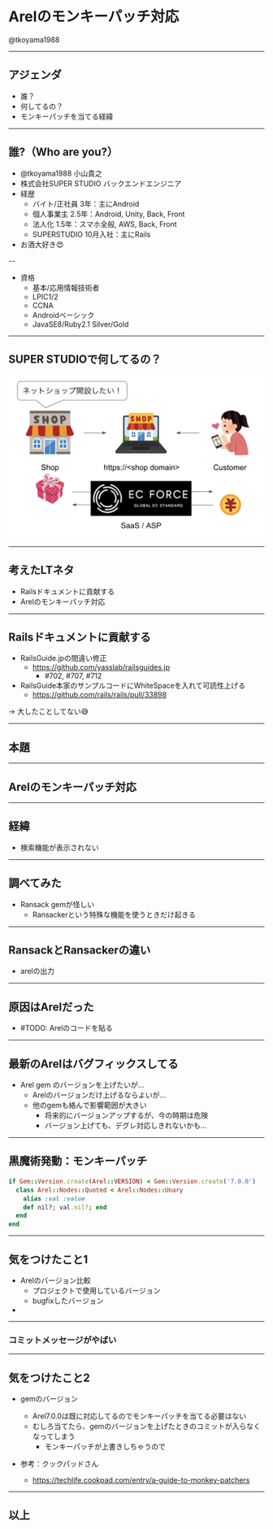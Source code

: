 # Arelのモンキーパッチ対応

@tkoyama1988

---

## アジェンダ

- 誰？
- 何してるの？
- モンキーパッチを当てる経緯

---

## 誰?（Who are you?）

- @tkoyama1988 小山貴之
- 株式会社SUPER STUDIO バックエンドエンジニア
- 経歴
  - バイト/正社員 3年：主にAndroid
  - 個人事業主 2.5年：Android, Unity, Back, Front
  - 法人化 1.5年：スマホ全般, AWS, Back, Front
  - SUPERSTUDIO 10月入社：主にRails
- お酒大好き😍

--

- 資格
  - 基本/応用情報技術者
  - LPIC1/2
  - CCNA
  - Androidベーシック
  - JavaSE8/Ruby2.1 Silver/Gold

---

## SUPER STUDIOで何してるの？

![image](img/product.png)

---

## 考えたLTネタ
- Railsドキュメントに貢献する
- Arelのモンキーパッチ対応

---

## Railsドキュメントに貢献する
- RailsGuide.jpの間違い修正
  - https://github.com/yasslab/railsguides.jp
    - #702, #707, #712
- RailsGuide本家のサンプルコードにWhiteSpaceを入れて可読性上げる
  - https://github.com/rails/rails/pull/33898

-> 大したことしてない😅

---

## 本題

---

## Arelのモンキーパッチ対応

---

## 経緯

- 検索機能が表示されない

---

## 調べてみた

- Ransack gemが怪しい
  - Ransackerという特殊な機能を使うときだけ起きる

---

## RansackとRansackerの違い
- arelの出力

---

## 原因はArelだった

- #TODO: Arelのコードを貼る

---

## 最新のArelはバグフィックスしてる

- Arel gem のバージョンを上げたいが...
  - Arelのバージョンだけ上げるならよいが...
  - 他のgemも絡んで影響範囲が大きい
    - 将来的にバージョンアップするが、今の時期は危険
    - バージョン上げても、デグレ対応しきれないかも...

---

## 黒魔術発動：モンキーパッチ

```ruby
if Gem::Version.create(Arel::VERSION) < Gem::Version.create('7.0.0')
  class Arel::Nodes::Quoted < Arel::Nodes::Unary
    alias :val :value
    def nil?; val.nil?; end
  end
end
```

---

## 気をつけたこと1

- Arelのバージョン比較
  - プロジェクトで使用しているバージョン
  - bugfixしたバージョン
-

---

### コミットメッセージがやばい



---

## 気をつけたこと2

- gemのバージョン
  - Arel7.0.0は既に対応してるのでモンキーパッチを当てる必要はない
  - むしろ当てたら、gemのバージョンを上げたときのコミットが入らなくなってしまう
    - モンキーパッチが上書きしちゃうので

- 参考：クックパッドさん
  - https://techlife.cookpad.com/entry/a-guide-to-monkey-patchers

---

## 以上
